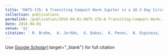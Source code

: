 ```yaml
---
title: "HATS-17b: A Transiting Compact Warm Jupiter in a 16.3 Day Circular Orbit"
collection: publications
permalink: /publication/2016-04-01-HATS-17b-A-Transiting-Compact-Warm-Jupiter-in-a-163-Day-Circular-Orbit
date: 2016-04-01
venue: 'aj'
citation: ' R. Brahm,  A. Jordán,  G. Bakos,  K. Penev,  N. Espinoza,  M. Rabus,  J. Hartman,  D. Bayliss,  S. Ciceri,  G. Zhou,  L. Mancini,  T. Tan,  M. de Val-Borro,  W. Bhatti,  Z. Csubry,  J. Bento,  T. Henning,  B. Schmidt,  F. Rojas,  V. Suc,  J. Lázár,  I. Papp,  P. Sári, &quot;HATS-17b: A Transiting Compact Warm Jupiter in a 16.3 Day Circular Orbit.&quot; aj, 2016.'
---
```

Use [Google Scholar](https://scholar.google.com/scholar?q=HATS+17b:+A+Transiting+Compact+Warm+Jupiter+in+a+16.3+Day+Circular+Orbit){:target="_blank"} for full citation